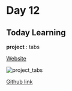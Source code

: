 # Day 12

## **Today Learning**

**project** : tabs

[Website](https://rrf8tr.csb.app/)

![project_tabs](./Assets/day_12_tabs.gif)

[Github link](../Day12)
